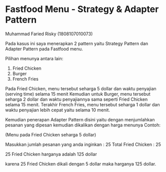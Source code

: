# Fastfood Menu - Strategy & Adapter Pattern

Muhammad Faried Risky (1808107010073)

Pada kasus ini saya menerapkan 2 pattern yaitu Strategy Pattern dan Adapter Pattern
pada Fastfood menu.

Pilihan menunya antara lain:
1. Fried Chicken
2. Burger
3. French Fries

Pada Fried Chicken, menu tersebut seharga 5 dollar dan waktu penyajian (serving time) selama 15 menit
Kemudian untuk Burger, menu tersebut seharga 2 dollar dan waktu penyajiannya sama seperti Fried Chicken selama 15 menit.
Terakhir French Fries, menu tersebut seharga 1 dollar dan waktu penyajian lebih cepat yaitu selama 10 menit.

Kemudian penerapan Adapter Pattern disini yaitu dengan menjumlahkan pesanan yang dipesan kemudian dikalikan dengan harga menunya
Contoh:

(Menu pada Fried Chicken seharga 5 dollar)

Masukkan jumlah pesanan yang anda inginkan : 25
Total Fried Chicken : 25

25 Fried Chicken harganya adalah 125 dollar

karena 25 Fried Chicken dikali dengan 5 dollar maka harganya 125 dollar.